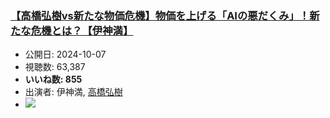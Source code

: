 ### [【高橋弘樹vs新たな物価危機】物価を上げる「AIの悪だくみ」！新たな危機とは？【伊神満】](https://www.youtube.com/watch?v=jFyyGJa1CPk)
-   公開日: 2024-10-07
-   視聴数: 63,387
-   **いいね数: 855**
-   出演者: 伊神満, [高橋弘樹](/rehacq_fan/people/高橋弘樹 "wikilink")
- [![](https://img.youtube.com/vi/jFyyGJa1CPk/hqdefault.jpg)](https://www.youtube.com/watch?v=jFyyGJa1CPk)
